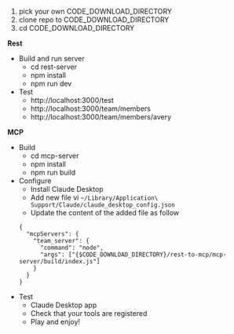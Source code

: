 1. pick your own CODE_DOWNLOAD_DIRECTORY
2. clone repo to CODE_DOWNLOAD_DIRECTORY
3. cd CODE_DOWNLOAD_DIRECTORY

**Rest**
* Build and run server
    * cd rest-server
    * npm install
    * npm run dev
* Test
    * http://localhost:3000/test 
    * http://localhost:3000/team/members
    * http://localhost:3000/team/members/avery

**MCP**
* Build
    * cd mcp-server
    * npm install
    * npm run build
* Configure
    * Install Claude Desktop
    * Add new file vi `~/Library/Application\ Support/Claude/claude_desktop_config.json`
    * Update the content of the added file as follow 
    ```
    {
      "mcpServers": {
        "team_server": {
          "command": "node",
          "args": ["{$CODE_DOWNLOAD_DIRECTORY}/rest-to-mcp/mcp-server/build/index.js"]
        }
      }
    }
    ```
* Test
  * Claude Desktop app
  * Check that your tools are registered
  * Play and enjoy!


